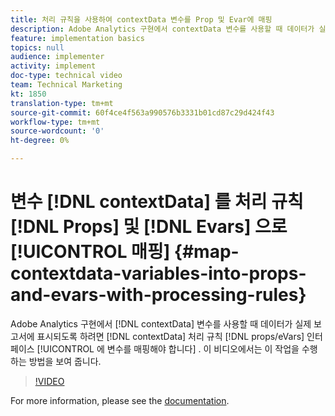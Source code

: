 ```yaml
---
title: 처리 규칙을 사용하여 contextData 변수를 Prop 및 Evar에 매핑
description: Adobe Analytics 구현에서 contextData 변수를 사용할 때 데이터가 실제 보고서에 표시되도록 하려면 처리 규칙 인터페이스에서 contextData 변수를 prop/eVar에 매핑해야 합니다. 이 비디오에서는 이 작업을 수행하는 방법을 보여 줍니다.
feature: implementation basics
topics: null
audience: implementer
activity: implement
doc-type: technical video
team: Technical Marketing
kt: 1850
translation-type: tm+mt
source-git-commit: 60f4ce4f563a990576b3331b01cd87c29d424f43
workflow-type: tm+mt
source-wordcount: '0'
ht-degree: 0%

---
```



# 변수 [!DNL contextData] 를 처리 규칙 [!DNL Props] 및 [!DNL Evars] 으로 [!UICONTROL 매핑] {#map-contextdata-variables-into-props-and-evars-with-processing-rules}

Adobe Analytics 구현에서 [!DNL contextData] 변수를 사용할 때 데이터가 실제 보고서에 표시되도록 하려면 [!DNL contextData] 처리 규칙 [!DNL props/eVars] 인터페이스 [!UICONTROL 에 변수를 매핑해야 합니다] . 이 비디오에서는 이 작업을 수행하는 방법을 보여 줍니다.

>[!VIDEO](https://video.tv.adobe.com/v/26124/?quality=12)

For more information, please see the [documentation](https://marketing.adobe.com/resources/help/ko_KR/reference/processing_rules.html).
